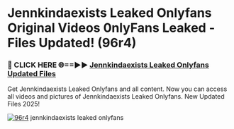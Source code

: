 # Jennkindaexists Leaked Onlyfans Original Videos 0nlyFans Leaked - Files Updated! (96r4)

<h3>🔴 CLICK HERE 🌐==►► <a href="https://tinyurl.com/2wckxsce" rel="nofollow">Jennkindaexists Leaked Onlyfans Updated Files</a></h3>

Get Jennkindaexists Leaked Onlyfans and all content. Now you can access all videos and pictures of Jennkindaexists Leaked Onlyfans. New Updated Files 2025!

[![96r4](https://i.imgur.com/AFduVYN.gif)](https://tinyurl.com/2wckxsce)
jennkindaexists leaked onlyfans